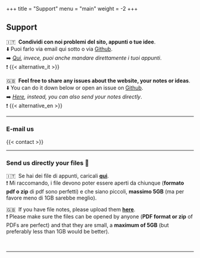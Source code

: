 +++
title = "Support"
menu = "main"
weight = -2
+++

## Support

🇮🇹 &nbsp;**Condividi con noi problemi del sito, appunti o tue idee**.  
:arrow_down: Puoi farlo via email qui sotto o via [Github](https://github.com/valerionew/triennale-elettronica-polimi/issues/new).   
:arrow_right: _[Qui](#send-us-directly-your-files-open_file_folder), invece, puoi anche mandare direttamente i tuoi appunti_.   
:heavy_exclamation_mark: {{< alternative_it >}}    

🇬🇧 &nbsp;**Feel free to share any issues about the website, your notes or ideas**.  
:arrow_down: You can do it down below or open an issue on [Github](https://github.com/valerionew/triennale-elettronica-polimi/issues/new).    
:arrow_right: _[Here](#send-us-directly-your-files-open_file_folder), instead, you can also send your notes directly_.   
:heavy_exclamation_mark: {{< alternative_en >}}   

* * *

### E-mail us

{{< contact >}}

* * *

### Send us directly your files :open_file_folder:

🇮🇹 &nbsp;Se hai dei file di appunti, caricali **[qui](https://forms.gle/3rZG2ZZquvATsZiAA)**.   
:heavy_exclamation_mark: Mi raccomando, i file devono poter essere aperti da chiunque (**formato pdf o zip** di pdf sono perfetti) e che siano piccoli, **massimo 5GB** (ma per favore meno di 1GB sarebbe meglio).

🇬🇧 &nbsp;If you have file notes, please upload them **[here](https://forms.gle/3rZG2ZZquvATsZiAA)**.   
:heavy_exclamation_mark: Please make sure the files can be opened by anyone (**PDF format or zip** of PDFs are perfect) and that they are small, a **maximum of 5GB** (but preferably less than 1GB would be better).

&nbsp;

* * *
